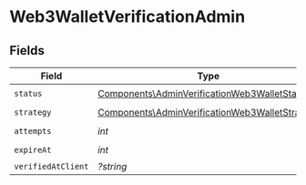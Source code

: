 # Web3WalletVerificationAdmin


## Fields

| Field                                                                                                            | Type                                                                                                             | Required                                                                                                         | Description                                                                                                      |
| ---------------------------------------------------------------------------------------------------------------- | ---------------------------------------------------------------------------------------------------------------- | ---------------------------------------------------------------------------------------------------------------- | ---------------------------------------------------------------------------------------------------------------- |
| `status`                                                                                                         | [Components\AdminVerificationWeb3WalletStatus](../../Models/Components/AdminVerificationWeb3WalletStatus.md)     | :heavy_check_mark:                                                                                               | N/A                                                                                                              |
| `strategy`                                                                                                       | [Components\AdminVerificationWeb3WalletStrategy](../../Models/Components/AdminVerificationWeb3WalletStrategy.md) | :heavy_check_mark:                                                                                               | N/A                                                                                                              |
| `attempts`                                                                                                       | *int*                                                                                                            | :heavy_check_mark:                                                                                               | N/A                                                                                                              |
| `expireAt`                                                                                                       | *int*                                                                                                            | :heavy_check_mark:                                                                                               | N/A                                                                                                              |
| `verifiedAtClient`                                                                                               | *?string*                                                                                                        | :heavy_minus_sign:                                                                                               | N/A                                                                                                              |